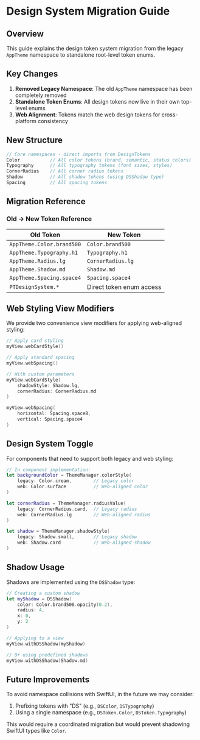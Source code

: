# Design System Migration Guide

## Overview

This guide explains the design token system migration from the legacy `AppTheme` namespace to standalone root-level token enums.

## Key Changes

1. **Removed Legacy Namespace**: The old `AppTheme` namespace has been completely removed
2. **Standalone Token Enums**: All design tokens now live in their own top-level enums
3. **Web Alignment**: Tokens match the web design tokens for cross-platform consistency

## New Structure

```swift
// Core namespaces - direct imports from DesignTokens
Color           // All color tokens (brand, semantic, status colors)
Typography      // All typography tokens (font sizes, styles)
CornerRadius    // All corner radius tokens
Shadow          // All shadow tokens (using DSShadow type)
Spacing         // All spacing tokens
```

## Migration Reference

### Old → New Token Reference

| Old Token                   | New Token                |
|-----------------------------|--------------------------|
| `AppTheme.Color.brand500`   | `Color.brand500`         |
| `AppTheme.Typography.h1`    | `Typography.h1`          |
| `AppTheme.Radius.lg`        | `CornerRadius.lg`        |
| `AppTheme.Shadow.md`        | `Shadow.md`              |
| `AppTheme.Spacing.space4`   | `Spacing.space4`         |
| `PTDesignSystem.*`          | Direct token enum access |

## Web Styling View Modifiers

We provide two convenience view modifiers for applying web-aligned styling:

```swift
// Apply card styling
myView.webCardStyle()

// Apply standard spacing
myView.webSpacing()

// With custom parameters
myView.webCardStyle(
    shadowStyle: Shadow.lg,
    cornerRadius: CornerRadius.md
)

myView.webSpacing(
    horizontal: Spacing.space8, 
    vertical: Spacing.space4
)
```

## Design System Toggle

For components that need to support both legacy and web styling:

```swift
// In component implementation:
let backgroundColor = ThemeManager.colorStyle(
    legacy: Color.cream,        // Legacy color
    web: Color.surface          // Web-aligned color
)

let cornerRadius = ThemeManager.radiusValue(
    legacy: CornerRadius.card,  // Legacy radius
    web: CornerRadius.lg        // Web-aligned radius
)

let shadow = ThemeManager.shadowStyle(
    legacy: Shadow.small,       // Legacy shadow
    web: Shadow.card            // Web-aligned shadow
)
```

## Shadow Usage

Shadows are implemented using the `DSShadow` type:

```swift
// Creating a custom shadow
let myShadow = DSShadow(
    color: Color.brand500.opacity(0.2),
    radius: 4,
    x: 0,
    y: 2
)

// Applying to a view
myView.withDSShadow(myShadow)

// Or using predefined shadows
myView.withDSShadow(Shadow.md)
```

## Future Improvements

To avoid namespace collisions with SwiftUI, in the future we may consider:

1. Prefixing tokens with "DS" (e.g., `DSColor`, `DSTypography`)
2. Using a single namespace (e.g., `DSToken.Color`, `DSToken.Typography`)

This would require a coordinated migration but would prevent shadowing SwiftUI types like `Color`. 